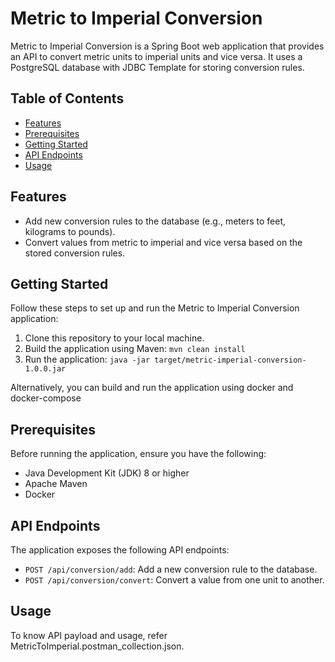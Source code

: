 # Metric to Imperial Conversion
Metric to Imperial Conversion is a Spring Boot web application that provides an API to convert metric units to imperial units and vice versa. It uses a PostgreSQL database with JDBC Template for storing conversion rules.

## Table of Contents

- [Features](#features)
- [Prerequisites](#prerequisites)
- [Getting Started](#getting-started)
- [API Endpoints](#api-endpoints)
- [Usage](#usage)

## Features

- Add new conversion rules to the database (e.g., meters to feet, kilograms to pounds).
- Convert values from metric to imperial and vice versa based on the stored conversion rules.

## Getting Started

Follow these steps to set up and run the Metric to Imperial Conversion application:

1. Clone this repository to your local machine.
2. Build the application using Maven: `mvn clean install`
3. Run the application: `java -jar target/metric-imperial-conversion-1.0.0.jar`

Alternatively, you can build and run the application using docker and docker-compose

## Prerequisites

Before running the application, ensure you have the following:

- Java Development Kit (JDK) 8 or higher
- Apache Maven
- Docker

## API Endpoints
The application exposes the following API endpoints:

- `POST /api/conversion/add`: Add a new conversion rule to the database.
- `POST /api/conversion/convert`: Convert a value from one unit to another.

## Usage
To know API payload and usage, refer MetricToImperial.postman_collection.json.
